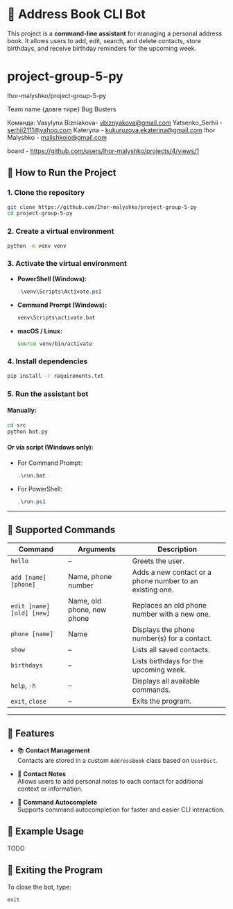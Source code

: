 # 🤖 Address Book CLI Bot

This project is a **command-line assistant** for managing a personal address book. It allows users to add, edit, search, and delete contacts, store birthdays, and receive birthday reminders for the upcoming week.

# project-group-5-py
Ihor-malyshko/project-group-5-py

Team name {довге тире} Bug Busters

Команда:
Vasylyna Bizniakova- vbiznyakova@gmail.com
Yatsenko_Serhii - serhii2111@yahoo.com
Kateryna - kukuruzova.ekaterina@gmail.com
Ihor Malyshko - malishkoio@gmail.com

board - https://github.com/users/Ihor-malyshko/projects/4/views/1

## 🚀 How to Run the Project

### 1. Clone the repository

```bash
git clone https://github.com/Ihor-malyshko/project-group-5-py
cd project-group-5-py
```

### 2. Create a virtual environment

```bash
python -m venv venv
```

### 3. Activate the virtual environment

* **PowerShell (Windows):**

  ```powershell
  .\venv\Scripts\Activate.ps1
  ```

* **Command Prompt (Windows):**

  ```cmd
  venv\Scripts\activate.bat
  ```

* **macOS / Linux:**

  ```bash
  source venv/bin/activate
  ```

### 4. Install dependencies

```bash
pip install -r requirements.txt
```

### 5. Run the assistant bot

#### Manually:

```bash
cd src
python bot.py
```

#### Or via script (Windows only):

* For Command Prompt:

  ```cmd
  .\run.bat
  ```

* For PowerShell:

  ```powershell
  .\run.ps1
  ```

---

## 💬 Supported Commands

| Command                        | Arguments                         | Description                                                  |
|-------------------------------|-----------------------------------|--------------------------------------------------------------|
| `hello`                       | –                                 | Greets the user.                                             |
| `add [name] [phone]`          | Name, phone number                | Adds a new contact or a phone number to an existing one.     |
| `edit [name] [old] [new]`   | Name, old phone, new phone        | Replaces an old phone number with a new one.                 |
| `phone [name]`                | Name                              | Displays the phone number(s) for a contact.                  |
| `show`                         | –                                 | Lists all saved contacts.                                    |
| `birthdays`                   | –                                 | Lists birthdays for the upcoming week.                       |
| `help`, `-h`                  | –                                 | Displays all available commands.                             |
| `exit`, `close`               | –                                 | Exits the program.                                           |

---

## 🧠 Features

- 📚 **Contact Management**  
  Contacts are stored in a custom `AddressBook` class based on `UserDict`.

- 📝 **Contact Notes**  
  Allows users to add personal notes to each contact for additional context or information.

- 🔡 **Command Autocomplete**  
  Supports command autocompletion for faster and easier CLI interaction.


## 🧪 Example Usage

TODO

## 🏁 Exiting the Program

To close the bot, type:

```
exit
```